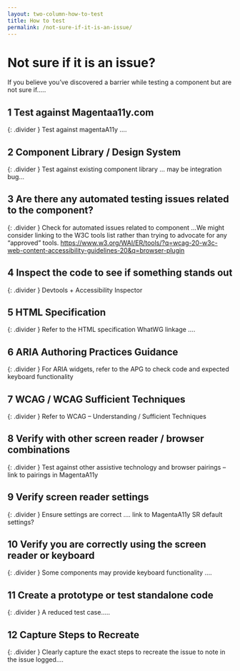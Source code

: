 ```yaml
---
layout: two-column-how-to-test
title: How to test
permalink: /not-sure-if-it-is-an-issue/
---
```


# Not sure if it is an issue?
If you believe you’ve discovered a barrier while testing a component but are not sure if..... 

## <step-number>1</step-number> Test against Magentaa11y.com
{: .divider }
Test against magentaA11y ….  

## <step-number>2</step-number> Component Library / Design System 
{: .divider }
Test against existing component library … may be integration bug...  

## <step-number>3</step-number> Are there any automated testing issues related to the component? 
{: .divider }
Check for automated issues related to component ...We might consider linking to the W3C tools list rather than trying to advocate for any “approved” tools. https://www.w3.org/WAI/ER/tools/?q=wcag-20-w3c-web-content-accessibility-guidelines-20&q=browser-plugin 

## <step-number>4</step-number> Inspect the code to see if something stands out 
{: .divider }
Devtools + Accessibility Inspector 

## <step-number>5</step-number> HTML Specification 
{: .divider }
Refer to the HTML specification WhatWG linkage …. 

## <step-number>6</step-number> ARIA Authoring Practices Guidance  
{: .divider }
For ARIA widgets, refer to the APG to check code and expected keyboard functionality  

## <step-number>7</step-number> WCAG / WCAG Sufficient Techniques 
{: .divider }
Refer to WCAG – Understanding / Sufficient Techniques 

## <step-number>8</step-number> Verify with other screen reader / browser combinations
{: .divider } 
Test against other assistive technology and browser pairings – link to pairings in MagentaA11y 

## <step-number>9</step-number> Verify screen reader settings 
{: .divider }
Ensure settings are correct …. link to MagentaA11y SR default settings? 

## <step-number>10</step-number> Verify you are correctly using the screen reader or keyboard
{: .divider } 
Some components may provide keyboard functionality ….  

## <step-number>11</step-number> Create a prototype or test standalone code
{: .divider } 
A reduced test case..... 

## <step-number>12</step-number> Capture Steps to Recreate 
{: .divider }
Clearly capture the exact steps to recreate the issue to note in the issue logged.... 